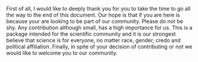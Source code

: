 First of all, I would like to deeply thank you for you to take the time to go all the way to the end of this document. Our hope 
is that if you are here is because your are looking to be part of our community. Please do not be shy. Any contribution although 
small, has a high importance for us. This is a package intended for the scientific community and it is our strongest believe 
that science is for everyone, no matter race, gender, credo and political affiliation. Finally, in spite of your decision of 
contributing or not we would like to welcome you to our community.